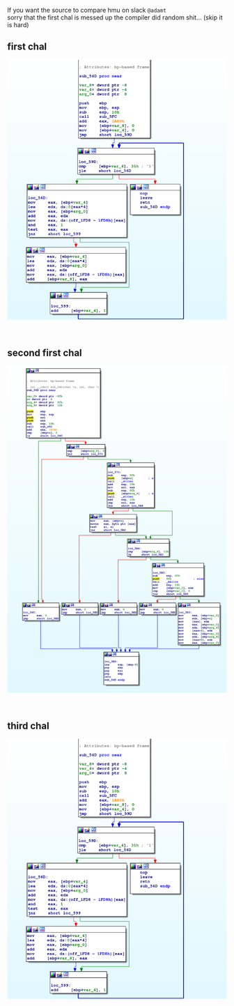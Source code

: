If you want the source to compare hmu on slack `@adamt`
<br />
sorry that the first chal is messed up the compiler did random shit... (skip it is hard)

first chal
---------------------

![easy](../static/6447rev/easy1_ida.png)

<br />

second first chal
------------------

![easy](../static/6447rev/medium1_ida.png)

<br />


third chal
----------------------

![easy](../static/6447rev/easy1_ida.png)
